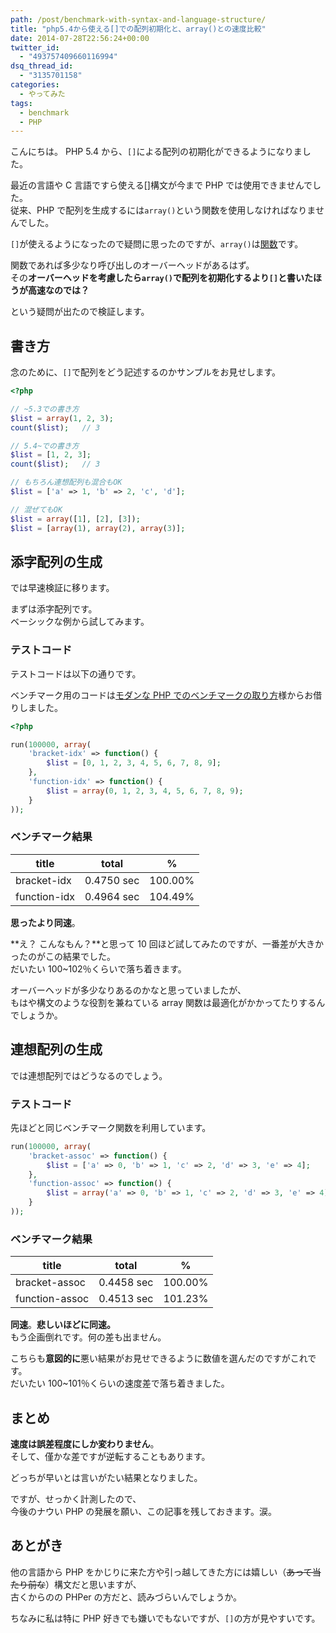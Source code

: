```yaml
---
path: /post/benchmark-with-syntax-and-language-structure/
title: "php5.4から使える[]での配列初期化と、array()との速度比較"
date: 2014-07-28T22:56:24+00:00
twitter_id:
  - "493757409660116994"
dsq_thread_id:
  - "3135701158"
categories:
  - やってみた
tags:
  - benchmark
  - PHP
---
```


こんにちは。 PHP 5.4 から、`[]`による配列の初期化ができるようになりました。

最近の言語や C 言語ですら使える[]構文が今まで PHP では使用できませんでした。  
従来、PHP で配列を生成するには`array()`という関数を使用しなければなりませんでした。

`[]`が使えるようになったので疑問に思ったのですが、`array()`は[関数](http://php.net/manual/ja/function.array.php)です。

関数であれば多少なり呼び出しのオーバーヘッドがあるはず。  
その**オーバーヘッドを考慮したら`array()`で配列を初期化するより`[]`と書いたほうが高速なのでは？**

という疑問が出たので検証します。

<!--more-->

## 書き方

念のために、`[]`で配列をどう記述するのかサンプルをお見せします。

```php
<?php

// ~5.3での書き方
$list = array(1, 2, 3);
count($list);   // 3

// 5.4~での書き方
$list = [1, 2, 3];
count($list);   // 3

// もちろん連想配列も混合もOK
$list = ['a' => 1, 'b' => 2, 'c', 'd'];

// 混ぜてもOK
$list = array([1], [2], [3]);
$list = [array(1), array(2), array(3)];
```

## 添字配列の生成

では早速検証に移ります。

まずは添字配列です。  
ベーシックな例から試してみます。

### テストコード

テストコードは以下の通りです。

ベンチマーク用のコードは[モダンな PHP でのベンチマークの取り方](http://d.hatena.ne.jp/do_aki/20100202/1265126448)様からお借りしました。

```php
<?php

run(100000, array(
    'bracket-idx' => function() {
        $list = [0, 1, 2, 3, 4, 5, 6, 7, 8, 9];
    },
    'function-idx' => function() {
        $list = array(0, 1, 2, 3, 4, 5, 6, 7, 8, 9);
    }
));
```

### ベンチマーク結果

| title        | total      | %       |
| ------------ | ---------- | ------- |
| bracket-idx  | 0.4750 sec | 100.00% |
| function-idx | 0.4964 sec | 104.49% |

**思ったより同速**。

**え？ こんなもん？**と思って 10 回ほど試してみたのですが、一番差が大きかったのがこの結果でした。  
だいたい 100~102％くらいで落ち着きます。

オーバーヘッドが多少なりあるのかなと思っていましたが、  
もはや構文のような役割を兼ねている array 関数は最適化がかかってたりするんでしょうか。

## 連想配列の生成

では連想配列ではどうなるのでしょう。

### テストコード

先ほどと同じベンチマーク関数を利用しています。

```php
run(100000, array(
    'bracket-assoc' => function() {
        $list = ['a' => 0, 'b' => 1, 'c' => 2, 'd' => 3, 'e' => 4];
    },
    'function-assoc' => function() {
        $list = array('a' => 0, 'b' => 1, 'c' => 2, 'd' => 3, 'e' => 4);
    }
));
```

### ベンチマーク結果

| title          | total      | %       |
| -------------- | ---------- | ------- |
| bracket-assoc  | 0.4458 sec | 100.00% |
| function-assoc | 0.4513 sec | 101.23% |

**同速**。**悲しいほどに同速。**  
もう企画倒れです。何の差も出ません。

こちらも**意図的に**悪い結果がお見せできるように数値を選んだのですがこれです。  
だいたい 100~101％くらいの速度差で落ち着きました。

## まとめ

**速度は誤差程度にしか変わりません**。  
そして、僅かな差ですが逆転することもあります。

どっちが早いとは言いがたい結果となりました。

ですが、せっかく計測したので、  
今後のナウい PHP の発展を願い、この記事を残しておきます。涙。

## あとがき

他の言語から PHP をかじりに来た方や引っ越してきた方には嬉しい（<del>あって当たり前な</del>）構文だと思いますが、  
古くからのの PHPer の方だと、読みづらいんでしょうか。

ちなみに私は特に PHP 好きでも嫌いでもないですが、`[]`の方が見やすいです。
